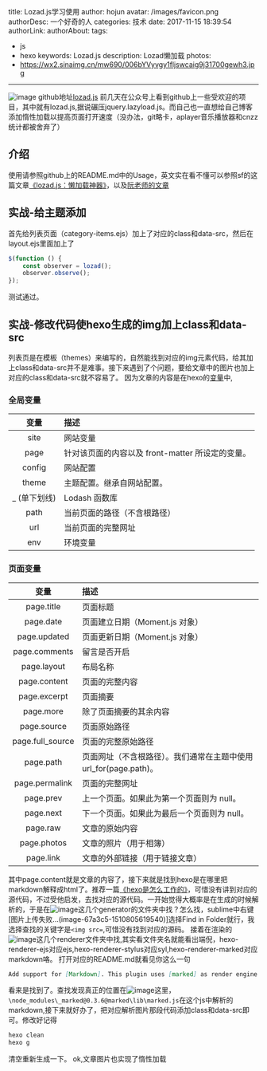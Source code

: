 title: Lozad.js学习使用
author: hojun
avatar: /images/favicon.png
authorDesc: 一个好奇的人
categories: 技术
date: 2017-11-15 18:39:54
authorLink:
authorAbout:
tags:
 - js
 - hexo
keywords: Lozad.js
description: Lozad懒加载
photos:
 - https://wx2.sinaimg.cn/mw690/006bYVyvgy1fljswcaig9j31700gewh3.jpg
---
![image](http://upload-images.jianshu.io/upload_images/2597553-d44d71ea6b1672b5.jpg?imageMogr2/auto-orient/strip%7CimageView2/2/w/1240)
github地址[lozad.js](https://github.com/ApoorvSaxena/lozad.js)
前几天在公众号上看到github上一些受欢迎的项目，其中就有lozad.js,据说碾压jquery.lazyload.js。而自己也一直想给自己博客添加惰性加载以提高页面打开速度（没办法，git略卡，aplayer音乐播放器和cnzz统计都被舍弃了）
## **介绍**
使用请参照github上的README.md中的Usage，英文实在看不懂可以参照sf的这篇文章[《lozad.js：懒加载神器》](https://segmentfault.com/a/1190000011527281)，以及[阮老师的文章](http://www.ruanyifeng.com/blog/2016/11/intersectionobserver_api.html?utm_source=tuicool&utm_medium=referral)
## **实战-给主题添加**
首先给列表页面（category-items.ejs）加上了对应的class和data-src，然后在layout.ejs里面加上了
```js
$(function () {
    const observer = lozad();
    observer.observe();
});
```
测试通过。
## **实战-修改代码使hexo生成的img加上class和data-src**
列表页是在模板（themes）来编写的，自然能找到对应的img元素代码，给其加上class和data-src并不是难事。接下来遇到了个问题，要给文章中的图片也加上对应的class和data-src就不容易了。
因为文章的内容是在hexo的[变量](https://hexo.io/zh-cn/docs/variables.html)中,
### **全局变量**
变量|描述
:--:|:--|
site|网站变量
page|针对该页面的内容以及 front-matter 所设定的变量。
config|网站配置
theme|主题配置。继承自网站配置。
_ (单下划线)|Lodash 函数库
path|当前页面的路径（不含根路径）
url|当前页面的完整网址
env|环境变量
### **页面变量**
变量|描述
:--:|:--|
page.title|页面标题
page.date|页面建立日期（Moment.js 对象）
page.updated|页面更新日期（Moment.js 对象）
page.comments|留言是否开启
page.layout|布局名称
page.content|页面的完整内容
page.excerpt|页面摘要
page.more|除了页面摘要的其余内容
page.source|页面原始路径
page.full_source|页面的完整原始路径
page.path|页面网址（不含根路径）。我们通常在主题中使用 url_for(page.path)。
page.permalink|页面的完整网址
page.prev|上一个页面。如果此为第一个页面则为 null。
page.next|下一个页面。如果此为最后一个页面则为 null。
page.raw|文章的原始内容
page.photos|文章的照片（用于相簿）
page.link|文章的外部链接（用于链接文章）

其中page.content就是文章的内容了，接下来就是找到hexo是在哪里把markdown解释成html了。推荐一篇[《hexo是怎么工作的》](http://coderunthings.com/2017/08/20/howhexoworks/)，可惜没有讲到对应的源代码，不过受他启发，去找对应的源代码。一开始觉得大概率是在生成的时候解析的，于是在![image](http://upload-images.jianshu.io/upload_images/2597553-cde21adbc3b1c570.jpg?imageMogr2/auto-orient/strip%7CimageView2/2/w/1240)这几个generator的文件夹中找？怎么找，sublime中右键[图片上传失败...(image-67a3c5-1510805619540)]选择Find in Folder就行，我选择查找的关键字是`<img src=`,可惜没有找到对应的源码。
接着在渲染的![image](http://upload-images.jianshu.io/upload_images/2597553-35f409a9739b7c9a.jpg?imageMogr2/auto-orient/strip%7CimageView2/2/w/1240)这几个renderer文件夹中找,其实看文件夹名就能看出端倪，hexo-renderer-ejs对应ejs,hexo-renderer-stylus对应syl,hexo-renderer-marked对应markdown咯。
打开对应的README.md就看见你这么一句
```md
Add support for [Markdown]. This plugin uses [marked] as render engine.
```
看来是找到了。查找发现真正的位置在![image](https://wx2.sinaimg.cn/large/006bYVyvgy1fljpj5cg8ej308f00p741.jpg)这里，`\node_modules\_marked@0.3.6@marked\lib\marked.js`在这个js中解析的markdown,接下来就好办了，把对应解析图片那段代码添加class和data-src即可。修改好记得
```cmd
hexo clean
hexo g
```
清空重新生成一下。
ok,文章图片也实现了惰性加载